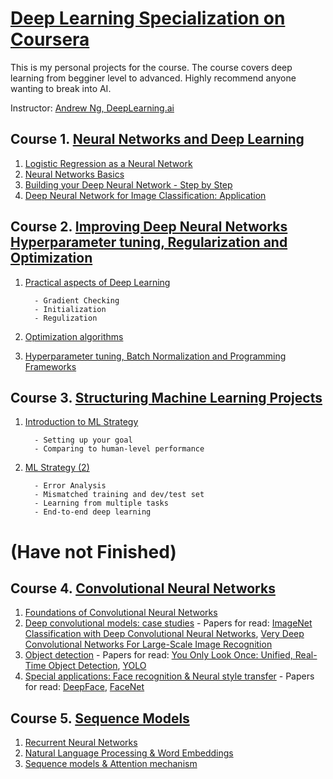# [Deep Learning Specialization on Coursera](https://www.coursera.org/specializations/deep-learning)

This is my personal projects for the course. The course covers deep learning from begginer level to advanced. Highly recommend anyone wanting to break into AI. 

Instructor: [Andrew Ng, DeepLearning.ai](https://www.linkedin.com/in/andrewyng)









 ## Course 1. [Neural Networks and Deep Learning](https://www.coursera.org/learn/neural-networks-deep-learning?specialization=deep-learning)
1. [Logistic Regression as a Neural Network](https://github.com/Lukastuong123/DeepLearing-Projects-/blob/master/Coursera-DeepLearning%20Specialization/Course%201.%20Neural%20Networks%20and%20Deep%20Learning/Logistic_Regression_with_a_Neural_Network_mindset_v6a.ipynb)
2. [Neural Networks Basics](https://github.com/Lukastuong123/DeepLearing-Projects-/blob/master/Coursera-DeepLearning%20Specialization/Course%201.%20Neural%20Networks%20and%20Deep%20Learning/Planar_data_classification_with_onehidden_layer_v6c.ipynb)
3. [Building your Deep Neural Network - Step by Step](https://github.com/Lukastuong123/DeepLearing-Projects-/blob/master/Coursera-DeepLearning%20Specialization/Course%201.%20Neural%20Networks%20and%20Deep%20Learning/Building_your_Deep_Neural_Network_Step_by_Step_v8a.ipynb)
4. [Deep Neural Network for Image Classification: Application](https://github.com/Lukastuong123/DeepLearing-Projects-/blob/master/Coursera-DeepLearning%20Specialization/Course%201.%20Neural%20Networks%20and%20Deep%20Learning/Deep%2BNeural%2BNetwork%2B-%2BApplication%2Bv8.ipynb)

## Course 2. [Improving Deep Neural Networks Hyperparameter tuning, Regularization and Optimization](https://www.coursera.org/learn/deep-neural-network?specialization=deep-learning)
1. [Practical aspects of Deep Learning](https://github.com/Lukastuong123/DeepLearing-Projects-/tree/master/Coursera-DeepLearning%20Specialization/Course%202.%20Improving%20Deep%20Neural%20Networks%20Hyperparameter%20tuning%2C%20Regularization%20and%20Optimization)

         - Gradient Checking
         - Initialization      
         - Regulization     
2. [Optimization algorithms](https://github.com/Lukastuong123/DeepLearing-Projects-/blob/master/Coursera-DeepLearning%20Specialization/Course%202.%20Improving%20Deep%20Neural%20Networks%20Hyperparameter%20tuning%2C%20Regularization%20and%20Optimization/Optimization_methods_v1b.ipynb)
3. [Hyperparameter tuning, Batch Normalization and Programming Frameworks](https://github.com/Lukastuong123/DeepLearing-Projects-/blob/master/Coursera-DeepLearning%20Specialization/Course%202.%20Improving%20Deep%20Neural%20Networks%20Hyperparameter%20tuning%2C%20Regularization%20and%20Optimization/TensorFlow_Tutorial_v3b.ipynb)


## Course 3. [Structuring Machine Learning Projects](https://www.coursera.org/learn/machine-learning-projects?specialization=deep-learning)
1. [Introduction to ML Strategy](https://github.com/Lukastuong123/DeepLearing-Projects-/blob/master/Coursera-DeepLearning%20Specialization/Course%203.%20Structuring%20Machine%20Learning%20Projects/Week%201%20Quiz%20-%20Bird%20recognition%20in%20the%20city%20of%20Peacetopia%20(case%20study).md)

         - Setting up your goal
         - Comparing to human-level performance
2. [ML Strategy (2)](https://github.com/Lukastuong123/DeepLearing-Projects-/blob/master/Coursera-DeepLearning%20Specialization/Course%203.%20Structuring%20Machine%20Learning%20Projects/Week%202%20Quiz%20-%20Autonomous%20driving%20(case%20study).md)

         - Error Analysis
         - Mismatched training and dev/test set
         - Learning from multiple tasks
         - End-to-end deep learning
  
 # (Have not Finished) 
 ## Course 4. [Convolutional Neural Networks](https://www.coursera.org/learn/convolutional-neural-networks?specialization=deep-learning)
 1. [Foundations of Convolutional Neural Networks](https://github.com/enggen/Deep-Learning-Coursera/tree/master/Convolutional%20Neural%20Networks/Week1)
 2. [Deep convolutional models: case studies](https://github.com/enggen/Deep-Learning-Coursera/tree/master/Convolutional%20Neural%20Networks/Week2/ResNets) - Papers for read:  [ImageNet Classification with Deep Convolutional
Neural Networks](https://papers.nips.cc/paper/4824-imagenet-classification-with-deep-convolutional-neural-networks.pdf), [Very Deep Convolutional Networks For Large-Scale Image Recognition](https://arxiv.org/pdf/1409.1556.pdf)
 3. [Object detection](https://github.com/enggen/Deep-Learning-Coursera/tree/master/Convolutional%20Neural%20Networks/Week3/Car%20detection%20for%20Autonomous%20Driving) - Papers for read: [You Only Look Once:
Unified, Real-Time Object Detection](https://arxiv.org/pdf/1506.02640.pdf), [YOLO](https://arxiv.org/pdf/1612.08242.pdf)
 4. [Special applications: Face recognition & Neural style transfer](https://github.com/enggen/Deep-Learning-Coursera/tree/master/Convolutional%20Neural%20Networks/Week4) - Papers for read: [DeepFace](https://www.cs.toronto.edu/~ranzato/publications/taigman_cvpr14.pdf), [FaceNet](https://www.cv-foundation.org/openaccess/content_cvpr_2015/papers/Schroff_FaceNet_A_Unified_2015_CVPR_paper.pdf)
 
 ## Course 5. [Sequence Models](https://www.coursera.org/learn/nlp-sequence-models)
 1. [Recurrent Neural Networks](https://github.com/enggen/Deep-Learning-Coursera/tree/master/Sequence%20Models/Week1)
 2. [Natural Language Processing & Word Embeddings](https://github.com/enggen/Deep-Learning-Coursera/tree/master/Sequence%20Models/Week2)
 3. [Sequence models & Attention mechanism](https://github.com/enggen/Deep-Learning-Coursera/tree/master/Sequence%20Models/Week3)
 


